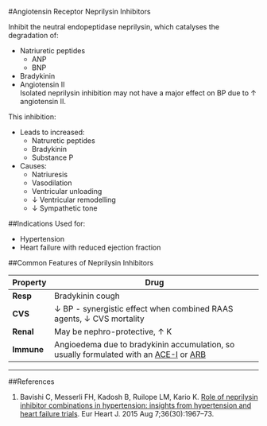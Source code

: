 #Angiotensin Receptor Neprilysin Inhibitors

Inhibit the neutral endopeptidase neprilysin, which catalyses the degradation of:
* Natriuretic peptides
	* ANP
	* BNP
* Bradykinin
* Angiotensin II  
Isolated neprilysin inhibition may not have a major effect on BP due to ↑ angiotensin II. 


This inhibition:
* Leads to increased:
	* Natruretic peptides
	* Bradykinin
	* Substance P
* Causes:
	* Natriuresis
	* Vasodilation
	* Ventricular unloading
	* ↓ Ventricular remodelling
	* ↓ Sympathetic tone


##Indications
Used for:
* Hypertension
* Heart failure with reduced ejection fraction

##Common Features of Neprilysin Inhibitors

|Property|Drug
|--|--|
|**Resp**|Bradykinin cough
|**CVS**|↓ BP - synergistic effect when combined RAAS agents, ↓  CVS mortality
|**Renal**|May be nephro-protective, ↑ K
|**Immune**|Angioedema due to bradykinin accumulation, so usually formulated with an [ACE-I](/ace_inhibitors.md) or [ARB](/angiotensin_receptor_blockers.md)



---
##References
1. Bavishi C, Messerli FH, Kadosh B, Ruilope LM, Kario K. [Role of neprilysin inhibitor combinations in hypertension: insights from hypertension and heart failure trials](https://academic.oup.com/eurheartj/article/36/30/1967/2398101). Eur Heart J. 2015 Aug 7;36(30):1967–73. 
